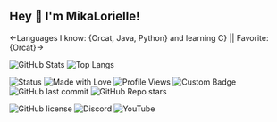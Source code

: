 ## Hey 👋 I'm MikaLorielle!
<-Languages I know: {Orcat, Java, Python} and learning C} || Favorite: {Orcat}->

![GitHub Stats](https://github-readme-stats.vercel.app/api?username=MikaLorielle&show_icons=true&theme=radical)
![Top Langs](https://github-readme-stats.vercel.app/api/top-langs/?username=MikaLorielle&layout=compact&theme=radical)

![Status](https://img.shields.io/badge/Status-Active-magenta)
![Made with Love](https://img.shields.io/badge/Made%20with-%E2%9D%A4-red)
![Profile Views](https://komarev.com/ghpvc/?username=MikaLorielle&color=blue)
![Custom Badge](https://img.shields.io/badge/MikaLorielle-Loves%20programming-pink)
![GitHub last commit](https://img.shields.io/github/last-commit/MikaLorielle/Orcat-lang)
![GitHub Repo stars](https://img.shields.io/github/stars/MikaLorielle/CUNE-VN-Engine?style=social)

![GitHub license](https://img.shields.io/github/license/MikaLorielle/CUNE-VN-Engine)
![Discord](https://img.shields.io/badge/Discord-Join%20Now-pink?logo=discord)
![YouTube](https://img.shields.io/badge/YouTube-Subscribe-red?logo=youtube)

<!--
**MikaLorielle/MikaLorielle** is a ✨ _special_ ✨ repository because its `README.md` (this file) appears on your GitHub profile.

Here are some ideas to get you started:

- 🔭 I’m currently working on ...
- 🌱 I’m currently learning ...
- 👯 I’m looking to collaborate on ...
- 🤔 I’m looking for help with ...
- 💬 Ask me about ...
- 📫 How to reach me: ...
- 😄 Pronouns: ...
- ⚡ Fun fact: ...
-->

